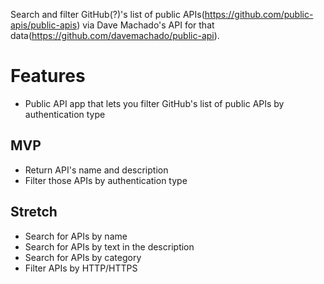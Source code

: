 Search and filter GitHub(?)'s list of public APIs(https://github.com/public-apis/public-apis) via Dave Machado's API for that data(https://github.com/davemachado/public-api).

# Features
- Public API app that lets you filter GitHub's list of public APIs by authentication type

## MVP
 - Return API's name and description
 - Filter those APIs by authentication type

## Stretch
 - Search for APIs by name
 - Search for APIs by text in the description
 - Search for APIs by category
 - Filter APIs by HTTP/HTTPS